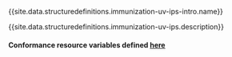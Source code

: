 {{site.data.structuredefinitions.immunization-uv-ips-intro.name}}

{{site.data.structuredefinitions.immunization-uv-ips.description}}

#### Conformance resource variables defined [here](http://wiki.hl7.org/index.php?title=IG_Publisher_Documentation#Jekyll)
